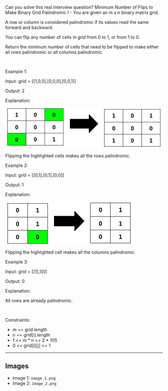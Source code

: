 Can you solve this real interview question? Minimum Number of Flips to Make Binary Grid Palindromic I - You are given an m x n binary matrix grid.

A row or column is considered palindromic if its values read the same forward and backward.

You can flip any number of cells in grid from 0 to 1, or from 1 to 0.

Return the minimum number of cells that need to be flipped to make either all rows palindromic or all columns palindromic.

 

Example 1:

Input: grid = [[1,0,0],[0,0,0],[0,0,1]]

Output: 2

Explanation:

![Example 1](./image_1.png)

Flipping the highlighted cells makes all the rows palindromic.

Example 2:

Input: grid = [[0,1],[0,1],[0,0]]

Output: 1

Explanation:

![Example 2](./image_2.png)

Flipping the highlighted cell makes all the columns palindromic.

Example 3:

Input: grid = [[1],[0]]

Output: 0

Explanation:

All rows are already palindromic.

 

Constraints:

 * m == grid.length
 * n == grid[i].length
 * 1 <= m * n <= 2 * 105
 * 0 <= grid[i][j] <= 1

---

## Images

- Image 1: `image_1.png`
- Image 2: `image_2.png`
